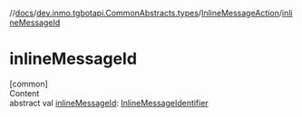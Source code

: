 //[docs](../../../index.md)/[dev.inmo.tgbotapi.CommonAbstracts.types](../index.md)/[InlineMessageAction](index.md)/[inlineMessageId](inline-message-id.md)



# inlineMessageId  
[common]  
Content  
abstract val [inlineMessageId](inline-message-id.md): [InlineMessageIdentifier](../../dev.inmo.tgbotapi.types/index.md#%5Bdev.inmo.tgbotapi.types%2FInlineMessageIdentifier%2F%2F%2FPointingToDeclaration%2F%5D%2FClasslikes%2F625018081)  



